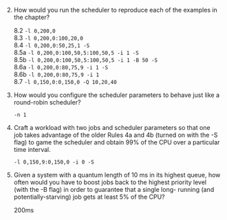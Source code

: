 2. How would you run the scheduler to reproduce each of the examples in the chapter?

    8.2  `-l 0,200,0`  
    8.3  `-l 0,200,0:100,20,0`  
    8.4  `-l 0,200,0:50,25,1 -S`  
    8.5a `-l 0,200,0:100,50,5:100,50,5 -i 1 -S`  
    8.5b `-l 0,200,0:100,50,5:100,50,5 -i 1 -B 50 -S`  
    8.6a `-l 0,200,0:80,75,9 -i 1 -S`  
    8.6b `-l 0,200,0:80,75,9 -i 1`  
    8.7  `-l 0,150,0:0,150,0 -Q 10,20,40`  

3. How would you configure the scheduler parameters to behave just like a round-robin scheduler?

    `-n 1`

4. Craft a workload with two jobs and scheduler parameters so that one job takes advantage of the older Rules 4a and 4b (turned on with the -S flag) to game the scheduler and obtain 99% of the CPU over a particular time interval.

    `-l 0,150,9:0,150,0 -i 0 -S`

5. Given a system with a quantum length of 10 ms in its highest queue, how often would you have to boost jobs back to the highest priority level (with the -B flag) in order to guarantee that a single long- running (and potentially-starving) job gets at least 5% of the CPU?

    200ms
